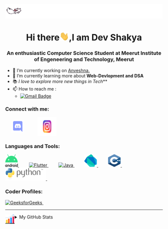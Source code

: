 [![Watch the video](https://github.com/OPTIMUS-PRIME2001/OPTIMUS-PRIME2001/blob/master/workflows/transparent_keubey.gif?raw=true)](https://github.com/OPTIMUS-PRIME2001/OPTIMUS-PRIME2001/blob/master/workflows/transparent_keubey.gif?raw=true)
<!--<kbd>2021-03-25</kbd>-->
<h1 align="center">Hi there<img src="https://raw.githubusercontent.com/ABSphreak/ABSphreak/master/gifs/Hi.gif" width="30px">,I am Dev Shakya</h1>
<h3 align="center">An enthusiastic Computer Science Student at Meerut Institute of Engeneering and Technology, Meerut</h3>

- 🔭 I’m currently working on [Anveshna.](https://devxoshakya.github.io/anveshna)
- 🌱 I’m currently learning more about **Web-Devlopment and DSA**
- 📚 *I love to explore more new things in Tech***
- 📫 How to reach me :
  * [![Gmail Badge](https://img.shields.io/badge/-devxoshakya@gmail.com-c14438?style=plastic&logo=Gmail&logoColor=white&link=mailto:devxoshakya@gmail.com)](mailto:devxoshakya@gmail.com)

<h3 align="left">Connect with me:</h3>
<p align="left" >
<a href="https://discordapp.com/users/devxoshakya" target="blank"><img hspace ="20" align="center" src="https://raw.githubusercontent.com/shatanikmahanty/shatanikmahanty/main/assets/discord.svg" alt="Discord" height="40" width="40" /></a>
<a href="https://www.instagram.com/devxoshakya/" target="blank"><img hspace ="20" align="center" src="https://raw.githubusercontent.com/shatanikmahanty/shatanikmahanty/main/assets/insta.svg" alt="Insta" height="60" width="60" /></a>
</p>

<h3 align="left">Languages and Tools:</h3>
<p align="left"> 
<a href="https://developer.android.com" target="_blank"> <img src="https://raw.githubusercontent.com/shatanikmahanty/shatanikmahanty/main/assets/android.svg" alt="Android" width="40" height="40"/> </a>
&emsp;&emsp;
<a href="https://flutter.dev" target="_blank"> <img src="https://www.vectorlogo.zone/logos/flutterio/flutterio-icon.svg" alt="Flutter" width="40" height="40"/> </a>
&emsp;&emsp;
<a href="https://www.java.com/en/" target="_blank"> <img src="https://www.vectorlogo.zone/logos/java/java-icon.svg" alt="Java" width="40" height="40"/> </a>
&emsp;&emsp;
 <a href="https://dart.dev/" target="_blank"> <img src="https://raw.githubusercontent.com/shatanikmahanty/shatanikmahanty/main/assets/dartlang-icon.svg" alt="Dart" width="40" height="40"/> </a>
&emsp;&emsp; 
<!-- <a href="https://kotlinlang.org/" target="_blank"> <img src="https://raw.githubusercontent.com/shatanikmahanty/shatanikmahanty/main/assets/kotlin.svg" alt="Kotlin" width="40" height="40"/> </a>
&emsp;&emsp; -->
<a href="https://www.stroustrup.com/C++.html" target="_blank"> <img src="https://raw.githubusercontent.com/shatanikmahanty/shatanikmahanty/main/assets/c%2B%2B.svg" alt="C++" width="40" height="40"/> </a>
&emsp;&emsp;
<a href="https://www.python.org/" target="_blank"> <img src="https://raw.githubusercontent.com/shatanikmahanty/shatanikmahanty/main/assets/python.svg" alt="Python" width="130" height="40"/> </a>
&emsp;&emsp;
</p>

<h3 align="left">Coder Profiles:</h3>
<p align="left"> 
<a href="https://auth.geeksforgeeks.org/user/devxoshakya" target="_blank"> <img src="https://media.geeksforgeeks.org/gfg-gg-logo.svg" alt="GeeksforGeeks" width="150" height="40"/> </a>
&emsp;&emsp;
</p>
<hr></hr>
<details>
<summary>
    <img align="left" src="https://github.com/OPTIMUS-PRIME2001/OPTIMUS-PRIME2001/blob/faf611405777dc6dd4f1a57fdd0b5d272ce842ea/workflows/increase.svg" alt="OPTIMUS-PRIME2001stats" wifth="40" height="30">My GitHub Stats
  </summary>  
 <p align=center> &nbsp;<img align="center" src="https://github-readme-stats.vercel.app/api?username=devxoshakya&show_icons=true&locale=en&layout=compact&theme=tokyonight" alt="Dev-Shakya" /><br><br>
<img align="center" src="https://github-readme-stats.vercel.app/api/top-langs?username=devxoshakya&show_icons=true&locale=en&layout=compact&theme=dracula" alt="devxoshakya" /><br><br>
 </details>
 
